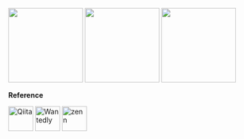 <p>
  <img src="https://github-readme-stats.vercel.app/api?username=fnaoto&show_icons=true" height="150">
  <img src="https://github-readme-stats.vercel.app/api/top-langs/?username=fnaoto&layout=compact" height="150">
  <img src="https://github-profile-summary-cards.vercel.app/api/cards/profile-details?username=fnaoto&theme=nord_bright" height="150">
</p>

**Reference**

<p>
  <a href="https://qiita.com/fnaoto"><img src="https://qiita-image-store.s3.amazonaws.com/0/45617/015bd058-7ea0-e6a5-b9cb-36a4fb38e59c.png" height="50" alt="Qiita"></a>
  <a href="https://www.wantedly.com/users/47203885"><img src="https://d1dlw0u96vqtxd.cloudfront.net/images/home/brand_assets/mark-wantedly@2x.png" height="50" alt="Wantedly"></a>
  <a href="https://zenn.dev/fnaoto"><img src="https://zenn.dev/images/og-large.png" height="50" alt="zenn"></a>
</p>
